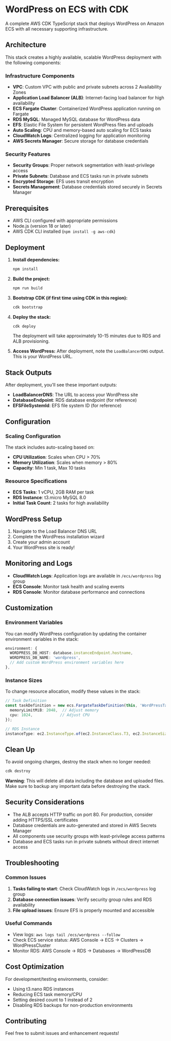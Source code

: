# WordPress on ECS with CDK

A complete AWS CDK TypeScript stack that deploys WordPress on Amazon ECS with all necessary supporting infrastructure.

## Architecture

This stack creates a highly available, scalable WordPress deployment with the following components:

### Infrastructure Components

- **VPC**: Custom VPC with public and private subnets across 2 Availability Zones
- **Application Load Balancer (ALB)**: Internet-facing load balancer for high availability
- **ECS Fargate Cluster**: Containerized WordPress application running on Fargate
- **RDS MySQL**: Managed MySQL database for WordPress data
- **EFS**: Elastic File System for persistent WordPress files and uploads
- **Auto Scaling**: CPU and memory-based auto scaling for ECS tasks
- **CloudWatch Logs**: Centralized logging for application monitoring
- **AWS Secrets Manager**: Secure storage for database credentials

### Security Features

- **Security Groups**: Proper network segmentation with least-privilege access
- **Private Subnets**: Database and ECS tasks run in private subnets
- **Encrypted Storage**: EFS uses transit encryption
- **Secrets Management**: Database credentials stored securely in Secrets Manager

## Prerequisites

- AWS CLI configured with appropriate permissions
- Node.js (version 18 or later)
- AWS CDK CLI installed (`npm install -g aws-cdk`)

## Deployment

1. **Install dependencies:**
   ```bash
   npm install
   ```

2. **Build the project:**
   ```bash
   npm run build
   ```

3. **Bootstrap CDK (if first time using CDK in this region):**
   ```bash
   cdk bootstrap
   ```

4. **Deploy the stack:**
   ```bash
   cdk deploy
   ```

   The deployment will take approximately 10-15 minutes due to RDS and ALB provisioning.

5. **Access WordPress:**
   After deployment, note the `LoadBalancerDNS` output. This is your WordPress URL.

## Stack Outputs

After deployment, you'll see these important outputs:

- **LoadBalancerDNS**: The URL to access your WordPress site
- **DatabaseEndpoint**: RDS database endpoint (for reference)
- **EFSFileSystemId**: EFS file system ID (for reference)

## Configuration

### Scaling Configuration

The stack includes auto-scaling based on:
- **CPU Utilization**: Scales when CPU > 70%
- **Memory Utilization**: Scales when memory > 80%
- **Capacity**: Min 1 task, Max 10 tasks

### Resource Specifications

- **ECS Tasks**: 1 vCPU, 2GB RAM per task
- **RDS Instance**: t3.micro MySQL 8.0
- **Initial Task Count**: 2 tasks for high availability

## WordPress Setup

1. Navigate to the Load Balancer DNS URL
2. Complete the WordPress installation wizard
3. Create your admin account
4. Your WordPress site is ready!

## Monitoring and Logs

- **CloudWatch Logs**: Application logs are available in `/ecs/wordpress` log group
- **ECS Console**: Monitor task health and scaling events
- **RDS Console**: Monitor database performance and connections

## Customization

### Environment Variables

You can modify WordPress configuration by updating the container environment variables in the stack:

```typescript
environment: {
  WORDPRESS_DB_HOST: database.instanceEndpoint.hostname,
  WORDPRESS_DB_NAME: 'wordpress',
  // Add custom WordPress environment variables here
},
```

### Instance Sizes

To change resource allocation, modify these values in the stack:

```typescript
// Task Definition
const taskDefinition = new ecs.FargateTaskDefinition(this, 'WordPressTaskDef', {
  memoryLimitMiB: 2048,  // Adjust memory
  cpu: 1024,            // Adjust CPU
});

// RDS Instance
instanceType: ec2.InstanceType.of(ec2.InstanceClass.T3, ec2.InstanceSize.MICRO),
```

## Clean Up

To avoid ongoing charges, destroy the stack when no longer needed:

```bash
cdk destroy
```

**Warning**: This will delete all data including the database and uploaded files. Make sure to backup any important data before destroying the stack.

## Security Considerations

- The ALB accepts HTTP traffic on port 80. For production, consider adding HTTPS/SSL certificates
- Database credentials are auto-generated and stored in AWS Secrets Manager
- All components use security groups with least-privilege access patterns
- Database and ECS tasks run in private subnets without direct internet access

## Troubleshooting

### Common Issues

1. **Tasks failing to start**: Check CloudWatch logs in `/ecs/wordpress` log group
2. **Database connection issues**: Verify security group rules and RDS availability
3. **File upload issues**: Ensure EFS is properly mounted and accessible

### Useful Commands

- View logs: `aws logs tail /ecs/wordpress --follow`
- Check ECS service status: AWS Console → ECS → Clusters → WordPressCluster
- Monitor RDS: AWS Console → RDS → Databases → WordPressDB

## Cost Optimization

For development/testing environments, consider:
- Using t3.nano RDS instances
- Reducing ECS task memory/CPU
- Setting desired count to 1 instead of 2
- Disabling RDS backups for non-production environments

## Contributing

Feel free to submit issues and enhancement requests!
